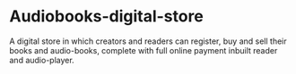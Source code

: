 # Audiobooks-digital-store
A digital store in which creators and readers can register, buy and sell their books and audio-books, complete with full online payment inbuilt reader and audio-player.
